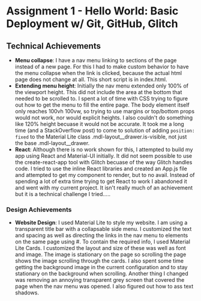Assignment 1 - Hello World: Basic Deployment w/ Git, GitHub, Glitch
===

## Technical Achievements
- **Menu collapse**: I have a nav menu linking to sections of the page instead of a new page. For this I had to make custom behavior to have the menu collapse when the link is clicked, because the actual html page does not change at all. This short script is in index.html.
- **Extending menu height**: Initially the nav menu extended only 100% of the viewport height. This did not include the area at the bottom that needed to be scrolled to. I spent a lot of time with CSS trying to figure out how to get the menu to fill the entire page. The body element itself only reaches 100vh 100vw, so trying to use margins or top/bottom props would not work, nor would explicit heights. I also couldn't do something like 120% height becuase it would not be accurate. It took me a long time (and a StackOverflow post) to come to solution of adding `position: fixed` to the Material Lite class .mdl-layout__drawer.is-visible, not just the base .mdl-layout__drawer.
- **React**: Although there is no work shown for this, I attempted to build my app using React and Material-UI initially. It did not seem possible to use the create-react-app tool with Glitch becuase of the way Glitch handles code. I tried to use the inline React libraries and created an App.js file and attempted to get my component to render, but to no avail. Instead of spending a lot of extra time trying to get React to work I abandoned it and went with my current project. It isn't really much of an achievement but it is a technical challenge I tried.....

### Design Achievements
- **Website Design**: I used Material Lite to style my website. I am using a transparent title bar with a collapsable side menu. I customized the text and spacing as well as directing the links in the nav menu to elements on the same page using #. To contain the required info, I used Material Lite Cards. I customized the layout and size of these was well as font and image. The image is stationary on the page so scrolling the page shows the image scrolling through the cards. I also spent some time getting the background image in the current configuration and to stay stationary on the background when scrolling. Another thing I changed was removing an annoying transparent grey screen that covered the page when the nav menu was opened. I also figured out how to ass text shadows.


